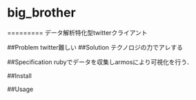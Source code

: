 # big_brother
=========
データ解析特化型twitterクライアント

##Problem
twitter難しい
##Solution
テクノロジの力でアレする

##Specification
rubyでデータを収集しarmosにより可視化を行う．

##Install

##Usage



